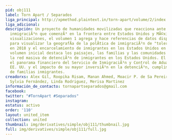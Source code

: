 ```yaml
---
pid: obj111
label: Torn Apart / Separados
liga_principal: http://xpmethod.plaintext.in/torn-apart/volume/2/index
liga_adicional: 
descripción: Un proyecto de humanidades movilizadas que reacciona ante la crisis de
  inmigraciÃ³n que comenzÃ³ en la frontera entre Estados Unidos y MÃ©xico. Este crea
  visualizaciones, el volumen 1 agrega y hace referencias de datos disponibles pÃºblicamente
  para visualizar la geografÃ­a de la polÃ­tica de inmigraciÃ³n de "tolerancia cero"
  en 2018 y el encarcelamiento de inmigrantes en los Estados Unidos en general. Este
  volumen inicial destaca los paisajes, las familias y las comunidades afectadas por
  la red masiva de detenciÃ³n de inmigrantes en los Estados Unidos. El volumen 2 explora
  el panorama financiero del Servicio de InmigraciÃ³n y Control de Aduanas (ICE) de
  EE. UU. y el impacto de su mayor inversiÃ³n en la detenciÃ³n, cumplimiento y deportaciÃ³n
  de familias inmigrantes.
creadorxs: Alex Gil, Roopika Risam, Manan Ahmed, Moacir P. de Sa Pereira, Maira Álvarez,
  Sylvia Fernández, Linda Rodriguez, Merisa Martinez
información_de_contacto: tornapartseparados@gmail.com
facebook: 
twitter: "#TornApart #Separados"
instagram: 
estatus: activo
order: '110'
layout: united_item
collection: united
thumbnail: img/derivatives/simple/obj111/thumbnail.jpg
full: img/derivatives/simple/obj111/full.jpg
---
```

